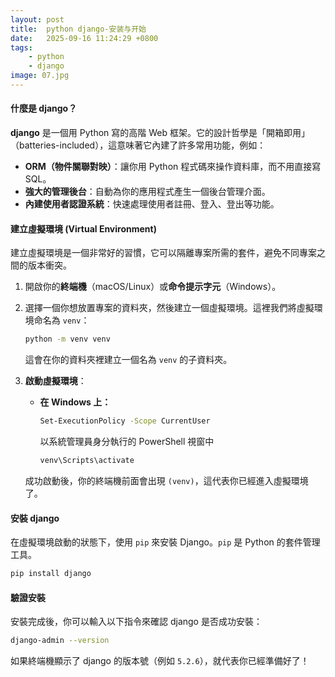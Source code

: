 ```yaml
---
layout: post
title:  python django-安装与开始
date:   2025-09-16 11:24:29 +0800
tags: 
    - python 
    - django
image: 07.jpg
---
```


#### **什麼是 django？**

**django** 是一個用 Python 寫的高階 Web 框架。它的設計哲學是「開箱即用」（batteries-included），這意味著它內建了許多常用功能，例如：

  * **ORM（物件關聯對映）**：讓你用 Python 程式碼來操作資料庫，而不用直接寫 SQL。
  * **強大的管理後台**：自動為你的應用程式產生一個後台管理介面。
  * **內建使用者認證系統**：快速處理使用者註冊、登入、登出等功能。

#### **建立虛擬環境 (Virtual Environment)**

建立虛擬環境是一個非常好的習慣，它可以隔離專案所需的套件，避免不同專案之間的版本衝突。

1.  開啟你的**終端機**（macOS/Linux）或**命令提示字元**（Windows）。

2.  選擇一個你想放置專案的資料夾，然後建立一個虛擬環境。這裡我們將虛擬環境命名為 `venv`：

    ```bash
    python -m venv venv
    ```

    這會在你的資料夾裡建立一個名為 `venv` 的子資料夾。

3.  **啟動虛擬環境**：

      * **在 Windows 上：**

        ```bash
        Set-ExecutionPolicy -Scope CurrentUser
        ```
        以系統管理員身分執行的 PowerShell 視窗中

        ```bash
        venv\Scripts\activate
        ```

    成功啟動後，你的終端機前面會出現 `(venv)`，這代表你已經進入虛擬環境了。

#### **安裝 django**

在虛擬環境啟動的狀態下，使用 `pip` 來安裝 Django。`pip` 是 Python 的套件管理工具。

```bash
pip install django
```

#### **驗證安裝**

安裝完成後，你可以輸入以下指令來確認 django 是否成功安裝：

```bash
django-admin --version
```

如果終端機顯示了 django 的版本號（例如 `5.2.6`），就代表你已經準備好了！
